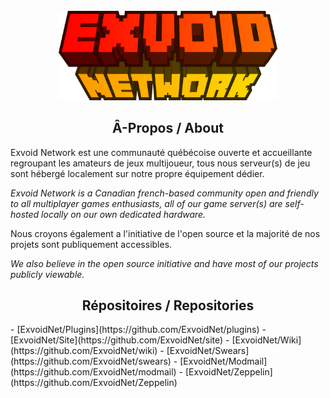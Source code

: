 <!--
*** Using the Best-README-Template (https://github.com/othneildrew/Best-README-Template).
-->

<!-- BACK TO TOP  -->
<div id="top"></div>

<!-- PROJECT LOGO -->
<br />
<div align="center">
  <a href="https://github.com/ExvoidNet/wiki">
    <img src="https://github.com/ExvoidNet/wiki/raw/master/static/img/header.png" alt="Logo" width="350">
  </a>

<!-- ABOUT -->
## Â-Propos / About
</div>  
  
Exvoid Network est une communauté québécoise ouverte et accueillante regroupant les amateurs de jeux multijoueur, tous nous serveur(s) de jeu sont hébergé localement sur notre propre équipement dédier.

*Exvoid Network is a Canadian french-based community open and friendly to all multiplayer games enthusiasts, all of our game server(s) are self-hosted locally on our own dedicated hardware.*

Nous croyons également a l'initiative de l'open source et la majorité de nos projets sont publiquement accessibles.

*We also believe in the open source initiative and have most of our projects publicly viewable.*

<!-- REPOSITORY -->
<div align="center">
  
## Répositoires / Repositories
</div>
- [ExvoidNet/Plugins](https://github.com/ExvoidNet/plugins)
- [ExvoidNet/Site](https://github.com/ExvoidNet/site)
- [ExvoidNet/Wiki](https://github.com/ExvoidNet/wiki)
- [ExvoidNet/Swears](https://github.com/ExvoidNet/swears)
- [ExvoidNet/Modmail](https://github.com/ExvoidNet/modmail)
- [ExvoidNet/Zeppelin](https://github.com/ExvoidNet/Zeppelin)
